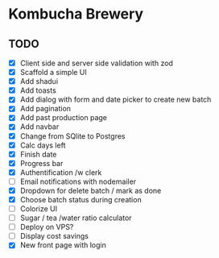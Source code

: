 # Kombucha Brewery

## TODO

-   [x] Client side and server side validation with zod
-   [x] Scaffold a simple UI
-   [x] Add shadui
-   [x] Add toasts
-   [x] Add dialog with form and date picker to create new batch
-   [x] Add pagination
-   [x] Add past production page
-   [x] Add navbar
-   [x] Change from SQlite to Postgres
-   [x] Calc days left
-   [x] Finish date
-   [x] Progress bar
-   [x] Authentification /w clerk
-   [ ] Email notifications with nodemailer
-   [x] Dropdown for delete batch / mark as done
-   [x] Choose batch status during creation
-   [ ] Colorize UI
-   [ ] Sugar / tea /water ratio calculator
-   [ ] Deploy on VPS?
-   [ ] Display cost savings
-   [x] New front page with login
